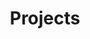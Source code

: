---
layout: collection
excerpt: "This page contains a list of all my projects."
title: "Projects"
collection: projects
permalink: /projects/
author_profile: true
---